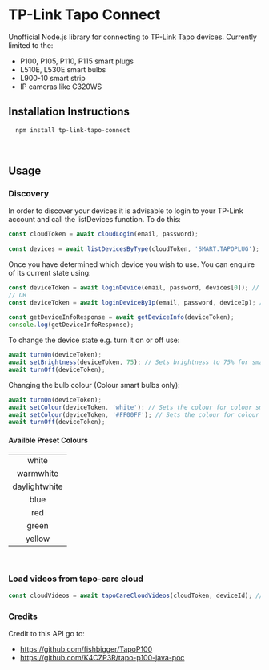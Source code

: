 # TP-Link Tapo Connect

Unofficial Node.js library for connecting to TP-Link Tapo devices. Currently limited to the:
- P100, P105, P110, P115 smart plugs
- L510E, L530E smart bulbs
- L900-10 smart strip
- IP cameras like C320WS

## Installation Instructions

```bash
  npm install tp-link-tapo-connect
```

<br/>

## Usage

### Discovery

In order to discover your devices it is advisable to login to your TP-Link account and call the listDevices function. To do this:

```ts
const cloudToken = await cloudLogin(email, password);
    
const devices = await listDevicesByType(cloudToken, 'SMART.TAPOPLUG');
```

Once you have determined which device you wish to use. You can enquire of its current state using:

```ts
const deviceToken = await loginDevice(email, password, devices[0]); // Performs a mac lookup to determine local IP address
// OR
const deviceToken = await loginDeviceByIp(email, password, deviceIp); // If you know your local device IP address
    
const getDeviceInfoResponse = await getDeviceInfo(deviceToken);
console.log(getDeviceInfoResponse);
```

To change the device state e.g. turn it on or off use:

```ts
await turnOn(deviceToken);
await setBrightness(deviceToken, 75); // Sets brightness to 75% for smart bulbs only
await turnOff(deviceToken);
```

Changing the bulb colour (Colour smart bulbs only):

```ts
await turnOn(deviceToken);
await setColour(deviceToken, 'white'); // Sets the colour for colour smart bulbs only
await setColour(deviceToken, '#FF00FF'); // Sets the colour for colour smart bulbs only using a hex value
await turnOff(deviceToken);
```

#### Availble Preset Colours

||
| :-: |
| white |
| warmwhite |
| daylightwhite |
| blue |
| red |
| green |
| yellow |

<br/>

### Load videos from tapo-care cloud
```ts
const cloudVideos = await tapoCareCloudVideos(cloudToken, deviceId); //deviceId from listDevicesByType 
```

### Credits

Credit to this API go to:
* https://github.com/fishbigger/TapoP100
* https://github.com/K4CZP3R/tapo-p100-java-poc
